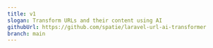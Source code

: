 ```yaml
---
title: v1
slogan: Transform URLs and their content using AI
githubUrl: https://github.com/spatie/laravel-url-ai-transformer
branch: main
---
```

